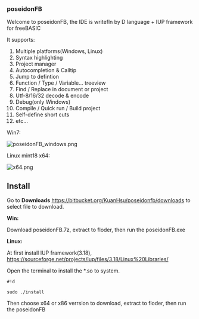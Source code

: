 ### poseidonFB ###

Welcome to poseidonFB, the IDE is writefln by D language + IUP framework for freeBASIC

It supports:

1. Multiple platforms(Windows, Linux)
2. Syntax highlighting
3. Project manager
4. Autocompletion & Calltip
5. Jump to defintion
5. Function / Type / Variable... treeview
7. Find / Replace in document or project
8. Utf-8/16/32 decode & encode
9. Debug(only Windows)
10. Compile / Quick run / Build project
11. Self-define short cuts
12. etc...

Win7:

![poseidonFB_windows.png](https://bitbucket.org/repo/j5rjj4/images/218696064-poseidonFB_windows.png)


Linux mint18 x64:

![x64.png](https://bitbucket.org/repo/j5rjj4/images/2254196372-x64.png)

## Install ##
Go to **Downloads** https://bitbucket.org/KuanHsu/poseidonfb/downloads to select file to download.

**Win:**

Download poseidonFB.7z, extract to floder, then run the poseidonFB.exe

**Linux:**

At first install IUP framework(3.18), https://sourceforge.net/projects/iup/files/3.18/Linux%20Libraries/

Open the terminal to install the *.so to system.

```
#!d

sudo ./install

```

Then choose x64 or x86 verrsion to download, extract to floder, then run the poseidonFB